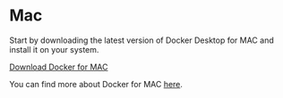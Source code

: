 # Mac

Start by downloading the latest version of Docker Desktop for MAC and install it on your system.  
  
[Download Docker for MAC](https://hub.docker.com/editions/community/docker-ce-desktop-mac/)  
  
You can find more about Docker for MAC [here](https://docs.docker.com/docker-for-mac/install/).

